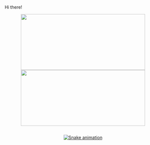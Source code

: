 Hi there!

<div align="center">
  <a href="https://github.com/pablovns">
  <img height="180em" width="400em" src="https://github-readme-stats.vercel.app/api?username=pablovns&show_icons=true&theme=dark&include_all_commits=true&count_private=true"/>
  <img height="180em" width="400em" src="https://github-readme-stats.vercel.app/api/top-langs/?username=pablovns&layout=compact&langs_count=7&theme=dark"/>
</div>
  

##

<div align="center">
  
  ![Snake animation](https://github.com/pablovns/pablovns/blob/output/github-contribution-grid-snake.svg)
  
</div>
